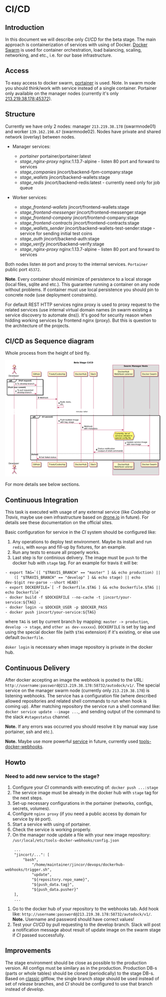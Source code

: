 CI/CD
======

Introduction
-------------

In this document we will describe only *CI/CD* for the beta stage.
The main approach is containerization of services with using of Docker.
[Docker Swarm](https://docs.docker.com/engine/swarm) is used for container
orchestration, load balancing, scaling, networking, and etc., i.e. for
our base infrastructure.


Access
-------

To easy access to docker swarm, [portainer](https://portainer.io) is used.
Note. In swarm mode you should think/work with service instead of a single container.
Portainer only available on the manager nodes (currently it's only [213.219.38.178:45372](http://213.219.38.178:45372)).


Structure
----------

Currently we have only 2 nodes: manager `213.219.38.178` (swarmnode01) and worker `139.162.198.67` (swarmnode02).
Nodes have private and shared network (overlay) between nodes.

* Manager services:
  - _portainer_           portainer/portainer:latest
  - _stage_nginx-proxy_   nginx:1.13.7-alpine               - listen 80 port and forward to services
  - _stage_companies_     jincort/backend-fpm-company:stage
  - _stage_wallets_       jincort/backend-wallets:stage
  - _stage_redis_         jincort/backend-redis:latest      - currently need only for job queue

* Worker services:
  - _stage_frontend-wallets_     jincort/frontend-wallets:stage
  - _stage_frontend-messenger_   jincort/frontend-messenger:stage
  - _stage_frontend-company_     jincort/frontend-company:stage
  - _stage_frontend-contracts_   jincort/frontend-contracts:stage
  - _stage_wallets_sender_       jincort/backend-wallets-test-sender:stage - service for sending initial test coins
  - _stage_auth_                 jincort/backend-auth:stage
  - _stage_verify_               jincort/backend-verify:stage
  - _stage_nginx-proxy_          nginx:1.13.7-alpine        - listen 80 port and forward to services

Both nodes listen `80` port and proxy to the internal services.
`Portainer` public port `45372`.

**Note**. Every container should minimize
of persistence to a local storage (local files, sqlite and etc.).
This guarantee running a container on any node without problems.
If container must use local persistence you should pin
to concrete node (use deployment constraints).

For default REST HTTP services nginx proxy is used to proxy request to the related
services (use internal virtual domain names (in swarm existing a service discovery to automate dns)).
It's good for security reason when hidding working services by frontend nginx (proxy).
But this is question to the architecture of the projects.


CI/CD as Sequence diagram
--------------------------

Whole process from the height of bird fly.

![CICD Sequence diagram](./cicd.png)

For more details see below sections.


Continuous Integration
-----------------------

This task is executed with usage of any external service (like *Codeship* or *Travis*,
maybe use own infrastructure based on [drone.io](https://drone.io) in future).
For details see these documentation on the official sites.

Basic configuration for service in the *CI* system should be configured like:

1. Any operations to deploy test environment.
Maybe its install and run `redis`, with `mongo` and fill-up by fixtures, for an example.
1. Run any tests to ensure all properly works.
1. Last step is for continious delivery.
The image must be `push` to the docker hub with `stage` tag. For an example for travis
it will be:

```
- export TAG=`([ "$TRAVIS_BRANCH" == "master" ] && echo production) ||
    ([ "$TRAVIS_BRANCH" == "develop" ] && echo stage) || echo dev-$(git rev-parse --short HEAD)`
- export DOCKERFILE=`[ -f Dockerfile.$TAG ] && echo Dockerfile.$TAG || echo Dockerfile`
- docker build -f $DOCKERFILE --no-cache -t jincort/your-service:${TAG} .
- docker login -u $DOCKER_USER -p $DOCKER_PASS
- docker push jincort/your-service:${TAG}
```

where `TAG` is set by current branch by mapping: `master -> production`, `develop -> stage`, and `other as dev-xxxxxx`).
`DOCKERFILE` is set by tag and using the special docker file (with `$TAG` extension) if it's existing, or else use default `Dockerfile`.

`doker login` is necessary when image repository is private in the docker hub.


Continuous Delivery
--------------------

After docker accepting an image the webhook is posted to the URL:
`http://username:password@213.219.38.178:58732/autodock/v1/`.
The special service on the manager swarm node (currently only `213.219.38.178`)
is listening webhooks. The service has a configuration file (where described
allowed repositories and related shell commands to run when hook is coming up).
After matching repository the service run a shell command like:
`docker service update --image ...`, and sending output of the command to
the slack `#stagestatus` channel.

**Note.** If any errors was occurred you should resolve it by manual way (use portainer, ssh and etc.).

**Note.** Maybe use more powerful [service](https://github.com/adnanh/webhook) in future,
currently used [tools-docker-webhooks](https://github.com/JincorTech/tools-docker-webhooks).


Howto
------

### Need to add new service to the stage?

1. Configure your *CI* commands with executing of: `docker push ...:stage`
1. The service image must be already in the docker hub with `stage` tag for the next steps.
1. Set-up necessary configurations in the portainer (networks, configs, secrets, volumes).
1. Configure `nginx proxy` (if you need a public access by domain for service by `80` port).
1. Start a service with using of portainer.
1. Check the service is working properly.
1. On the manager node update a file with your new image repository:
`/usr/local/etc/tools-docker-webhooks/config.json`
```
    ...
    "jincort/...": [
        "bash",
            "/home/maintainer/jincor/devops/dockerhub-webhooks/trigger.sh",
            "update",
            "${repository.repo_name}",
            "${push_data.tag}",
            "${push_data.pusher}"
    ],
    ...
```
1. Go to the docker hub of your repository to the webhooks tab.
Add hook like: `http://username:password@213.219.38.178:58732/autodock/v1/`.
**Note.** Username and password should have correct values!
1. Test your *CI/CD* by pull requesting to the develop branch.
Slack will post a notification message about result of update image on the swarm
stage if *CI* passed successfully.


Improvements
------------

The stage environment should be close as possible to the production version.
All configs must be similary as in the production.
Production DB-s (parts or whole tables) should be cloned (periodically) to the stage DB-s.
Based on [classic](http://nvie.com/posts/a-successful-git-branching-model/) gitflow,
the single branch *stage* should be used instead of set of *release* branches, and
*CI* should be configured to use that branch instead of *develop*.
